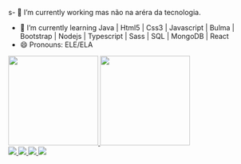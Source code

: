s- 🔭 I’m currently working  mas  não na aréra da tecnologia.
- 🌱 I’m currently learning  Java | Html5 | Css3 | Javascript | Bulma | Bootstrap | Nodejs | Typescript | Sass | SQL | MongoDB | React
- 😄 Pronouns: ELE/ELA

<div>
  <a href="https://github.com/EduSantos20">
  <img height = "180em" src = "https://github-readme-stats.vercel.app/api?username=EduSantos20&show_icons=true&theme=drackla&include_all_commits=true&count_private=true" />
  <img height = "180em" src = "https://github-readme-stats.vercel.app/api/top-langs/?username=EduSantos20&layout=compact&langs_count=7&theme=drack" />
</div>
  <a href="https://www.instagram.com/eduaardosaantos/" target="_blank"> <img src = "https://img.shields.io/badge/Instagram-E4405F?style=for-the-badge&logo=instagram&logoColor=white "> </a>
  <a href = "mailto: eduardo_dasilvasantos18@outlook.com "> <img src = "https://img.shields.io/badge/Microsoft_Outlook-0078D4?style=for-the-badge&logo=microsoft-outlook&logoColor=white"> </a>
  <a href="https://www.linkedin.com/in/eduardo-santos-49a1a1172/" target="_blank"> <img src = "https://img.shields.io/badge/LinkedIn-0077B5?style=for-the-badge&logo=linkedin&logoColor=white "> </a>
  <a href="https://api.whatsapp.com/send?phone=+5535992131330&text=Oi!%20Tudo%20bem?%20T%C3%B4%20entrando%20em%20contato%20pelo%20o%20GitHub." target="_blank"> <img src = "https://img.shields.io/badge/WhatsApp-25D366?style=for-the-badge&logo=whatsapp&logoColor=white "> </a>
